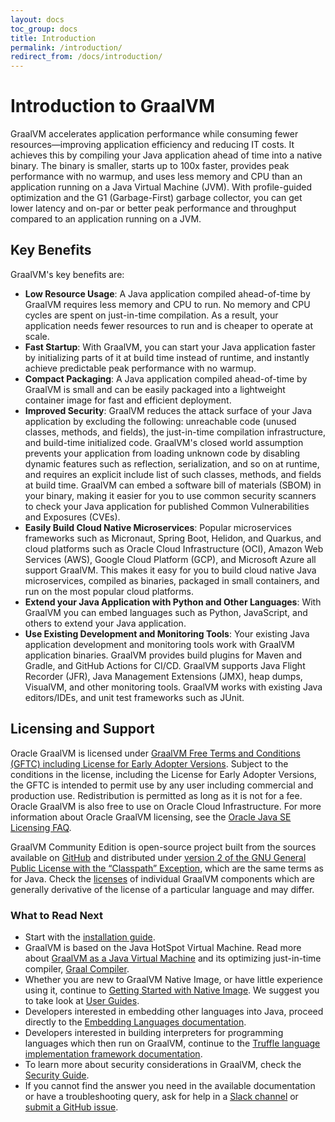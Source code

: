 ```yaml
---
layout: docs
toc_group: docs
title: Introduction
permalink: /introduction/
redirect_from: /docs/introduction/
---
```


# Introduction to GraalVM

GraalVM accelerates application performance while consuming fewer resources&mdash;improving application efficiency and reducing IT costs.
It achieves this by compiling your Java application ahead of time into a native binary.
The binary is smaller, starts up to 100x faster, provides peak performance with no warmup, and uses less memory and CPU than an application running on a Java Virtual Machine (JVM).
With profile-guided optimization and the G1 (Garbage-First) garbage collector, you can get lower latency and on-par or better peak performance and throughput compared to an application running on a JVM.

## Key Benefits

GraalVM's key benefits are:

* **Low Resource Usage**: A Java application compiled ahead-of-time by GraalVM requires less memory and CPU to run. No memory and CPU cycles are spent on just-in-time compilation. As a result, your application needs fewer resources to run and is cheaper to operate at scale.
* **Fast Startup**: With GraalVM, you can start your Java application faster by initializing parts of it at build time instead of runtime, and instantly achieve predictable peak performance with no warmup.
* **Compact Packaging**: A Java application compiled ahead-of-time by GraalVM is small and can be easily packaged into a lightweight container image for fast and efficient deployment.
* **Improved Security**: GraalVM reduces the attack surface of your Java application by excluding the following: unreachable code (unused classes, methods, and fields), the just-in-time compilation infrastructure, and build-time initialized code. GraalVM's closed world assumption prevents your application from loading unknown code by disabling dynamic features such as reflection, serialization, and so on at runtime, and requires an explicit include list of such classes, methods, and fields at build time. GraalVM can embed a software bill of materials (SBOM) in your binary, making it easier for you to use common security scanners to check your Java application for published Common Vulnerabilities and Exposures (CVEs).
* **Easily Build Cloud Native Microservices**: Popular microservices frameworks such as Micronaut, Spring Boot, Helidon, and Quarkus, and cloud platforms such as Oracle Cloud Infrastructure (OCI), Amazon Web Services (AWS), Google Cloud Platform (GCP), and Microsoft Azure all support GraalVM. This makes it easy for you to build cloud native Java microservices, compiled as binaries, packaged in small containers, and run on the most popular cloud platforms.
* **Extend your Java Application with Python and Other Languages**: With GraalVM you can embed languages such as Python, JavaScript, and others to extend your Java application.
* **Use Existing Development and Monitoring Tools**: Your existing Java application development and monitoring tools work with GraalVM application binaries. GraalVM provides build plugins for Maven and Gradle, and GitHub Actions for CI/CD. GraalVM supports Java Flight Recorder (JFR), Java Management Extensions (JMX), heap dumps, VisualVM, and other monitoring tools. GraalVM works with existing Java editors/IDEs, and unit test frameworks such as JUnit.

## Licensing and Support

Oracle GraalVM is licensed under [GraalVM Free Terms and Conditions (GFTC) including License for Early Adopter Versions](https://www.oracle.com/downloads/licenses/graal-free-license.html).
Subject to the conditions in the license, including the License for Early Adopter Versions, the GFTC is intended to permit use by any user including commercial and production use. Redistribution is permitted as long as it is not for a fee.
Oracle GraalVM is also free to use on Oracle Cloud Infrastructure.
For more information about Oracle GraalVM licensing, see the [Oracle Java SE Licensing FAQ](https://www.oracle.com/java/technologies/javase/jdk-faqs.html#GraalVM-licensing).

GraalVM Community Edition is open-source project built from the sources available on [GitHub](https://github.com/oracle/graal) and distributed under [version 2 of the GNU General Public License with the “Classpath” Exception](https://github.com/oracle/graal/blob/master/LICENSE), which are the same terms as for Java.
Check the [licenses](https://github.com/oracle/graal#license) of individual GraalVM components which are generally derivative of the license of a particular language and may differ.

### What to Read Next

* Start with the [installation guide](getting-started/get-started.md).
* GraalVM is based on the Java HotSpot Virtual Machine. Read more about [GraalVM as a Java Virtual Machine](reference-manual/java/README.md) and its optimizing just-in-time compiler, [Graal Compiler](reference-manual/java/compiler.md).
* Whether you are new to GraalVM Native Image, or have little experience using it, continue to [Getting Started with Native Image](reference-manual/native-image/README.md). 
We suggest you to take look at [User Guides](reference-manual/native-image/guides/guides.md).
* Developers interested in embedding other languages into Java, proceed directly to the [Embedding Languages documentation](reference-manual/embedding/embed-languages.md).
* Developers interested in building interpreters for programming languages which then run on GraalVM, continue to the [Truffle language implementation framework documentation](../truffle/docs/README.md).
* To learn more about security considerations in GraalVM, check the [Security Guide](security/security-guide.md).
* If you cannot find the answer you need in the available documentation or have a troubleshooting query, ask for help in a [Slack channel](/slack-invitation/) or [submit a GitHub issue](https://github.com/oracle/graal/issues).